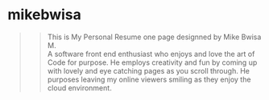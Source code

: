 # mikebwisa

 >> This is My Personal Resume one page designned by Mike Bwisa M.  
 >> A software front end enthusiast who enjoys and love the art of Code for purpose.
 >> He employs creativity and fun by coming up with lovely and eye catching pages as you scroll through.
 >> He purposes leaving my online viewers smiling as they enjoy the cloud environment.
